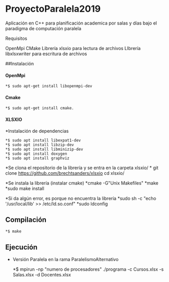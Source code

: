 # ProyectoParalela2019
Aplicación en C++ para planificación academica por salas y días bajo el paradigma de computación paralela

Requisitos

OpenMpi
CMake
Librería xlsxio para lectura de archivos
LIbrería libxlsxwriter para escritura de archivos

##Instalación

#### OpenMpi

    *$ sudo apt-get install libopenmpi-dev

#### Cmake

    *$ sudo apt-get install cmake.


#### XLSXIO

*Instalación de dependencias

    *$ sudo apt install libexpat1-dev
    *$ sudo apt install libzip-dev
    *$ sudo apt install libminizip-dev
    *$ sudo apt install doxygen
    *$ sudo apt install graphviz

*Se clona el repositorio de la librería y se entra en la carpeta xlsxio/
    * git clone https://github.com/brechtsanders/xlsxio
cd xlsxio/

*Se instala la librería (instalar cmake)
    *cmake -G"Unix Makefiles" 
    *make
    *sudo make install

*Si da algún error, es porque no encuentra la librería
    *sudo sh -c "echo '/usr/local/lib' >> /etc/ld.so.conf"
    *sudo ldconfig


## Compilación

    *$ make

## Ejecución

* Versión Paralela en la rama ParalelismoAlternativo

    *$ mpirun -np "numero de procesadores" ./programa -c Cursos.xlsx -s Salas.xlsx -d Docentes.xlsx

 

